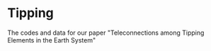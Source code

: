 # Tipping
The codes and data for our paper "Teleconnections among Tipping Elements in the Earth System"


